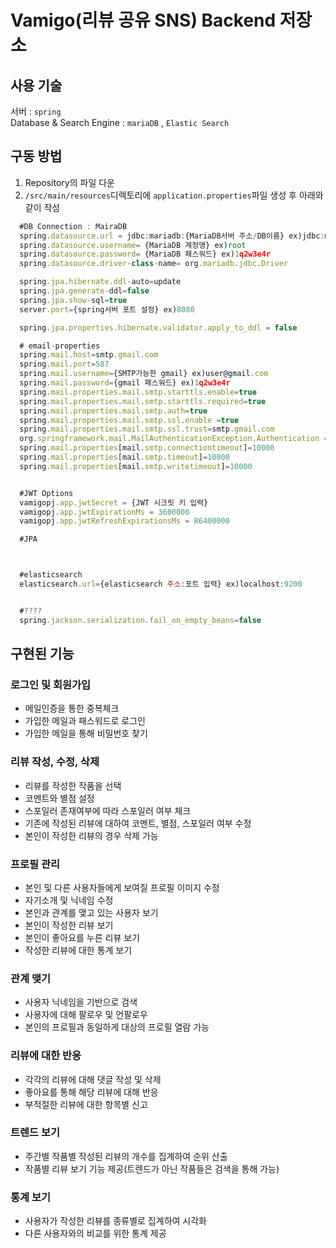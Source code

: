 # Vamigo(리뷰 공유 SNS) Backend 저장소

## 사용 기술
서버 : `spring` <br/>
Database & Search Engine : `mariaDB` , `Elastic Search`

## 구동 방법
1. Repository의 파일 다운
2. `/src/main/resources`디렉토리에 `application.properties`파일 생성 후 아래와 같이 작성
``` Javascript
  #DB Connection : MairaDB
  spring.datasource.url = jdbc:mariadb:{MariaDB서버 주소/DB이름} ex)jdbc:mariadb:localhost:3306/vamigo
  spring.datasource.username= {MariaDB 계정명} ex)root
  spring.datasource.password= {MariaDB 패스워드} ex)1q2w3e4r
  spring.datasource.driver-class-name= org.mariadb.jdbc.Driver

  spring.jpa.hibernate.ddl-auto=update
  spring.jpa.generate-ddl=false
  spring.jpa.show-sql=true
  server.port={spring서버 포트 설정} ex)8080

  spring.jpa.properties.hibernate.validator.apply_to_ddl = false

  # email-properties
  spring.mail.host=smtp.gmail.com
  spring.mail.port=587
  spring.mail.username={SMTP가능한 gmail} ex)user@gmail.com
  spring.mail.password={gmail 패스워드} ex)1q2w3e4r
  spring.mail.properties.mail.smtp.starttls.enable=true
  spring.mail.properties.mail.smtp.starttls.required=true
  spring.mail.properties.mail.smtp.auth=true
  spring.mail.properties.mail.smtp.ssl.enable =true
  spring.mail.properties.mail.smtp.ssl.trust=smtp.gmail.com
  org.springframework.mail.MailAuthenticationException.Authentication =  failed;
  spring.mail.properties[mail.smtp.connectiontimeout]=10000
  spring.mail.properties[mail.smtp.timeout]=10000
  spring.mail.properties[mail.smtp.writetimeout]=10000


  #JWT Options
  vamigopj.app.jwtSecret = {JWT 시크릿 키 입력}
  vamigopj.app.jwtExpirationMs = 3600000
  vamigopj.app.jwtRefreshExpirationsMs = 86400000

  #JPA



  #elasticsearch
  elasticsearch.url={elasticsearch 주소:포트 입력} ex)localhost:9200


  #????
  spring.jackson.serialization.fail_on_empty_beans=false
```


## 구현된 기능
### 로그인 및 회원가입
 - 메일인증을 통한 중복체크
 - 가입한 메일과 패스워드로 로그인
 - 가입한 메일을 통해 비밀번호 찾기
### 리뷰 작성, 수정, 삭제
 - 리뷰를 작성한 작품을 선택
 - 코멘트와 별점 설정
 - 스포일러 존재여부에 따라 스포일러 여부 체크
 - 기존에 작성된 리뷰에 대하여 코멘트, 별점, 스포일러 여부 수정
 - 본인이 작성한 리뷰의 경우 삭제 가능
### 프로필 관리
 - 본인 및 다른 사용자들에게 보여질 프로필 이미지 수정
 - 자기소개 및 닉네임 수정
 - 본인과 관계를 맺고 있는 사용자 보기
 - 본인이 작성한 리뷰 보기
 - 본인이 좋아요를 누른 리뷰 보기
 - 작성한 리뷰에 대한 통계 보기
### 관계 맺기
 - 사용자 닉네임을 기반으로 검색
 - 사용자에 대해 팔로우 및 언팔로우
 - 본인의 프로필과 동일하게 대상의 프로필 열람 가능
### 리뷰에 대한 반응
 - 각각의 리뷰에 대해 댓글 작성 및 삭제
 - 좋아요를 통해 해당 리뷰에 대해 반응
 - 부적절한 리뷰에 대한 항목별 신고
### 트렌드 보기
 - 주간별 작품별 작성된 리뷰의 개수를 집계하여 순위 산출
 - 작품별 리뷰 보기 기능 제공(트렌드가 아닌 작품들은 검색을 통해 가능)
### 통계 보기
 - 사용자가 작성한 리뷰를 종류별로 집계하여 시각화
 - 다른 사용자와의 비교를 위한 통계 제공

